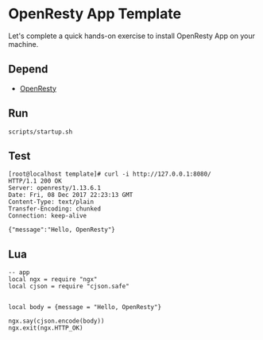 # OpenResty App Template

Let's complete a quick hands-on exercise to install OpenResty App on your machine.

## Depend

* [OpenResty](http://openresty.org/en/installation.html)

## Run

```
scripts/startup.sh
```

## Test

```lang=shell
[root@localhost template]# curl -i http://127.0.0.1:8080/
HTTP/1.1 200 OK
Server: openresty/1.13.6.1
Date: Fri, 08 Dec 2017 22:23:13 GMT
Content-Type: text/plain
Transfer-Encoding: chunked
Connection: keep-alive

{"message":"Hello, OpenResty"}
```

## Lua

```lang=lua
-- app
local ngx = require "ngx"
local cjson = require "cjson.safe"


local body = {message = "Hello, OpenResty"}

ngx.say(cjson.encode(body))
ngx.exit(ngx.HTTP_OK)
```
